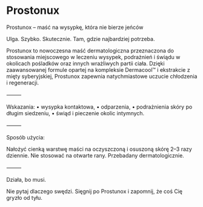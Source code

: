 # Prostonux
Prostunox – maść na wysypkę, która nie bierze jeńców

Ulga. Szybko. Skutecznie. Tam, gdzie najbardziej potrzeba.

Prostunox to nowoczesna maść dermatologiczna przeznaczona do stosowania miejscowego w leczeniu wysypek, podrażnień i świądu w okolicach pośladków oraz innych wrażliwych partii ciała. Dzięki zaawansowanej formule opartej na kompleksie Dermacool™ i ekstrakcie z mięty syberyjskiej, Prostunox zapewnia natychmiastowe uczucie chłodzenia i regeneracji.

⸻

Wskazania:
	•	wysypka kontaktowa,
	•	odparzenia,
	•	podrażnienia skóry po długim siedzeniu,
	•	świąd i pieczenie okolic intymnych.

⸻

Sposób użycia:

Nałożyć cienką warstwę maści na oczyszczoną i osuszoną skórę 2–3 razy dziennie. Nie stosować na otwarte rany. Przebadany dermatologicznie.

⸻

Działa, bo musi.

Nie pytaj dlaczego swędzi. Sięgnij po Prostunox i zapomnij, że coś Cię gryzło od tyłu.
